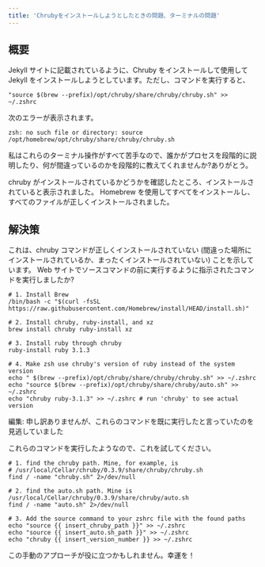 ```yaml
---
title: 'Chrubyをインストールしようとしたときの問題、ターミナルの問題'
---
```


## 概要
Jekyll サイトに記載されているように、Chruby をインストールして使用して Jekyll をインストールしようとしています。ただし、コマンドを実行すると、

```
"source $(brew --prefix)/opt/chruby/share/chruby/chruby.sh" >> ~/.zshrc

```
次のエラーが表示されます。

```
zsh: no such file or directory: source /opt/homebrew/opt/chruby/share/chruby/chruby.sh

```
私はこれらのターミナル操作がすべて苦手なので、誰かがプロセスを段階的に説明したり、何が間違っているのかを段階的に教えてくれませんか?ありがとう。

chruby がインストールされているかどうかを確認したところ、インストールされていると表示されました。 Homebrew を使用してすべてをインストールし、すべてのファイルが正しくインストールされました。

## 解決策
これは、chruby コマンドが正しくインストールされていない (間違った場所にインストールされているか、まったくインストールされていない) ことを示しています。 Web サイトでソースコマンドの前に実行するように指示されたコマンドを実行しましたか?

```
# 1. Install Brew
/bin/bash -c "$(curl -fsSL https://raw.githubusercontent.com/Homebrew/install/HEAD/install.sh)" 

# 2. Install chruby, ruby-install, and xz
brew install chruby ruby-install xz

# 3. Install ruby through chruby
ruby-install ruby 3.1.3

# 4. Make zsh use chruby's version of ruby instead of the system version
echo " $(brew --prefix)/opt/chruby/share/chruby/chruby.sh" >> ~/.zshrc
echo "source $(brew --prefix)/opt/chruby/share/chruby/auto.sh" >> ~/.zshrc
echo "chruby ruby-3.1.3" >> ~/.zshrc # run 'chruby' to see actual version

```
編集: 申し訳ありませんが、これらのコマンドを既に実行したと言っていたのを見逃していました

これらのコマンドを実行したようなので、これを試してください。

```
# 1. find the chruby path. Mine, for example, is 
# /usr/local/Cellar/chruby/0.3.9/share/chruby/chruby.sh
find / -name "chruby.sh" 2>/dev/null

# 2. find the auto.sh path. Mine is 
/usr/local/Cellar/chruby/0.3.9/share/chruby/auto.sh
find / -name "auto.sh" 2>/dev/null

# 3. Add the source command to your zshrc file with the found paths
echo "source {{ insert_chruby_path }}" >> ~/.zshrc
echo "source {{ insert_auto.sh_path }}" >> ~/.zshrc
echo "chruby {{ insert_version_number }} >> ~/.zshrc

```
この手動のアプローチが役に立つかもしれません。幸運を！

